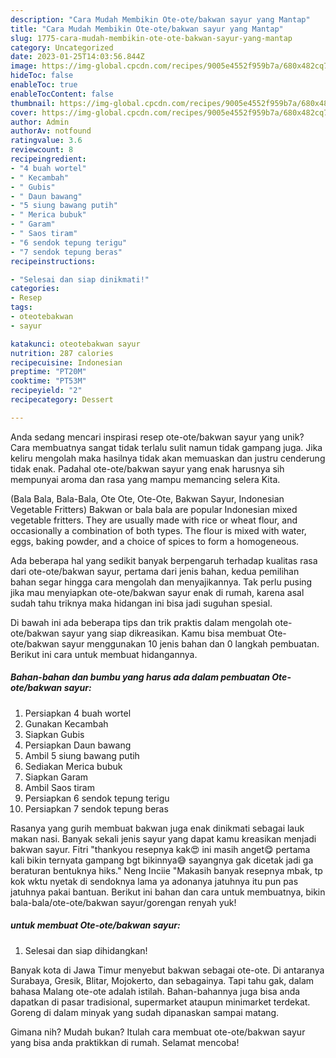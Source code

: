 ```yaml
---
description: "Cara Mudah Membikin Ote-ote/bakwan sayur yang Mantap"
title: "Cara Mudah Membikin Ote-ote/bakwan sayur yang Mantap"
slug: 1775-cara-mudah-membikin-ote-ote-bakwan-sayur-yang-mantap
category: Uncategorized
date: 2023-01-25T14:03:56.844Z
image: https://img-global.cpcdn.com/recipes/9005e4552f959b7a/680x482cq70/ote-otebakwan-sayur-foto-resep-utama.jpg
hideToc: false
enableToc: true
enableTocContent: false
thumbnail: https://img-global.cpcdn.com/recipes/9005e4552f959b7a/680x482cq70/ote-otebakwan-sayur-foto-resep-utama.jpg
cover: https://img-global.cpcdn.com/recipes/9005e4552f959b7a/680x482cq70/ote-otebakwan-sayur-foto-resep-utama.jpg
author: Admin
authorAv: notfound
ratingvalue: 3.6
reviewcount: 8
recipeingredient:
- "4 buah wortel"
- " Kecambah"
- " Gubis"
- " Daun bawang"
- "5 siung bawang putih"
- " Merica bubuk"
- " Garam"
- " Saos tiram"
- "6 sendok tepung terigu"
- "7 sendok tepung beras"
recipeinstructions:

- "Selesai dan siap dinikmati!"
categories:
- Resep
tags:
- oteotebakwan
- sayur

katakunci: oteotebakwan sayur 
nutrition: 287 calories
recipecuisine: Indonesian
preptime: "PT20M"
cooktime: "PT53M"
recipeyield: "2"
recipecategory: Dessert

---
```





Anda sedang mencari inspirasi resep ote-ote/bakwan sayur yang unik? Cara membuatnya sangat tidak terlalu sulit namun tidak gampang juga. Jika keliru mengolah maka hasilnya tidak akan memuaskan dan justru cenderung tidak enak. Padahal ote-ote/bakwan sayur yang enak harusnya sih mempunyai aroma dan rasa yang mampu memancing selera Kita.





(Bala Bala, Bala-Bala, Ote Ote, Ote-Ote, Bakwan Sayur, Indonesian Vegetable Fritters) Bakwan or bala bala are popular Indonesian mixed vegetable fritters. They are usually made with rice or wheat flour, and occasionally a combination of both types. The flour is mixed with water, eggs, baking powder, and a choice of spices to form a homogeneous.

Ada beberapa hal yang sedikit banyak berpengaruh terhadap kualitas rasa dari ote-ote/bakwan sayur, pertama dari jenis bahan, kedua pemilihan bahan segar hingga cara mengolah dan menyajikannya. Tak perlu pusing jika mau menyiapkan ote-ote/bakwan sayur enak di rumah, karena asal sudah tahu triknya maka hidangan ini bisa jadi suguhan spesial.






Di bawah ini ada beberapa tips dan trik praktis dalam mengolah ote-ote/bakwan sayur yang siap dikreasikan. Kamu bisa membuat Ote-ote/bakwan sayur menggunakan 10 jenis bahan dan 0 langkah pembuatan. Berikut ini cara untuk membuat hidangannya.

<!--inarticleads1-->

##### Bahan-bahan dan bumbu yang harus ada dalam pembuatan Ote-ote/bakwan sayur:

1. Persiapkan 4 buah wortel
1. Gunakan  Kecambah
1. Siapkan  Gubis
1. Persiapkan  Daun bawang
1. Ambil 5 siung bawang putih
1. Sediakan  Merica bubuk
1. Siapkan  Garam
1. Ambil  Saos tiram
1. Persiapkan 6 sendok tepung terigu
1. Persiapkan 7 sendok tepung beras


Rasanya yang gurih membuat bakwan juga enak dinikmati sebagai lauk makan nasi. Banyak sekali jenis sayur yang dapat kamu kreasikan menjadi bakwan sayur. Fitri &#34;thankyou resepnya kak😍 ini masih anget😋 pertama kali bikin ternyata gampang bgt bikinnya😅 sayangnya gak dicetak jadi ga beraturan bentuknya hiks.&#34; Neng Inciie &#34;Makasih banyak resepnya mbak, tp kok wktu nyetak di sendoknya lama ya adonanya jatuhnya itu pun pas jatuhnya pakai bantuan. Berikut ini bahan dan cara untuk membuatnya, bikin bala-bala/ote-ote/bakwan sayur/gorengan renyah yuk! 

<!--inarticleads2-->

#####  untuk membuat Ote-ote/bakwan sayur:


1. Selesai dan siap dihidangkan!

Banyak kota di Jawa Timur menyebut bakwan sebagai ote-ote. Di antaranya Surabaya, Gresik, Blitar, Mojokerto, dan sebagainya. Tapi tahu gak, dalam bahasa Malang ote-ote adalah istilah. Bahan-bahannya juga bisa anda dapatkan di pasar tradisional, supermarket ataupun minimarket terdekat. Goreng di dalam minyak yang sudah dipanaskan sampai matang. 

Gimana nih? Mudah bukan? Itulah cara membuat ote-ote/bakwan sayur yang bisa anda praktikkan di rumah. Selamat mencoba!
